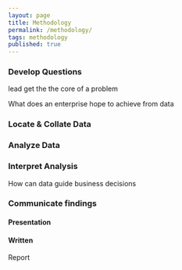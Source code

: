 ```yaml
---
layout: page
title: Methodology
permalink: /methodology/
tags: methodology
published: true
---
```



### Develop Questions
lead get the the core of a problem

What does an enterprise hope to achieve from data

### Locate & Collate Data

### Analyze Data

### Interpret Analysis

How can data guide business decisions

### Communicate findings 

#### Presentation

#### Written
Report




